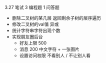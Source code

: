 3.27 笔试
3 编程题 1 问答题
- 删除二叉树的某几层 返回剩余子树的层序遍历
- 修改二叉树的val值 异或
- 统计字符串字符出现个数
- 实现朋友圈后台
    - 好友上限 500
    - 消息 200 中文字符 + 一张图片
    - 设置访问权限 不看别人 / 不让别人看